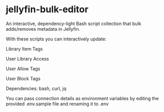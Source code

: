 # jellyfin-bulk-editor

An interactive, dependency-light Bash script collection that bulk adds/removes metadata in Jellyfin.

With these scripts you can interactively update:

Library Item Tags

User Library Access

User Allow Tags

User Block Tags


Dependencies: bash, curl, jq

You can pass connection details as environment variables by editing the provided .env.sample file and renaming it to .env
